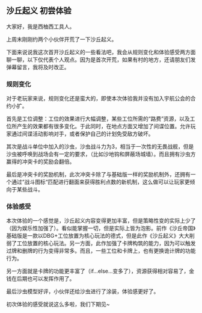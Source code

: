 ## 沙丘起义 初尝体验

大家好，我是西柚西工具人。

上周末刚刚约两个小伙伴开荒了一下沙丘起义。

下面来说说我这次首开沙丘起义的一些看法吧，我会从规则变化和体验感受两方面聊一聊，以下仅代表个人观点。因为是首次开荒，如果有村的地方，还请朋友们发弹幕留言，我将及时改正。

### 规则变化

对于老玩家来说，规则变化还是蛮大的，即使本次体验我并没有加入宇航公会的合约小扩。

首先是工位调整：工位的效果进行大幅调整，某些工位所需的“路费”资源，以及工位所产生的效果都有很多变化。于此同时，在地点方面又增加了间谍位置。允许玩家通过间谍活动影响对手，或者保护自己的计划免受敌方破坏。

其次是战斗单位中加入的沙虫，沙虫战斗力为3，相当于一次性的无畏战舰，但是沙虫被呼唤到战场会有一定的要求，（比如沙地钩和屏蔽场城墙）。而且拥有沙虫方赢得的冲突卡的奖励会翻倍。

最后是冲突卡的奖励机制，此次冲突卡除了与基础版一样的奖励机制外，还拥有一个通过“战斗图标“匹配进行翻面来获得胜利点数的新机制，这么做可以让玩家更倾向于某些战斗。

### 体验感受

本次体验的一个感觉是，沙丘起义内容变得更加丰富，但是策略性变的实际上少了（因为娱乐性加强了）。看似能掌握一切，但是实际上皆为泡影。前作《沙丘帝国》基础版是一款以DBG+工位放置为核心玩法的德式，但是此作《沙丘起义》大大削弱了工位放置的核心玩法。另一方面，此作加强了卡牌构筑的能力，因为可以触发过牌和删牌的行为变得非常多。而且，一些工位和卡牌上，也有更换诡计牌的功能行为。

另一方面就是卡牌的功能更丰富了（if...else...变多了），资源获得相对容易了，金钱在后期也可以发挥作用了。

最后沙虫模型好评，小伙伴还给沙虫进行了涂装，体验感更好了。

初次体验的感受就说这么多啦，我们下期见~


